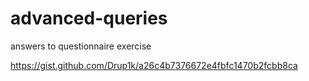# advanced-queries

answers to questionnaire exercise

https://gist.github.com/Drup1k/a26c4b7376672e4fbfc1470b2fcbb8ca

